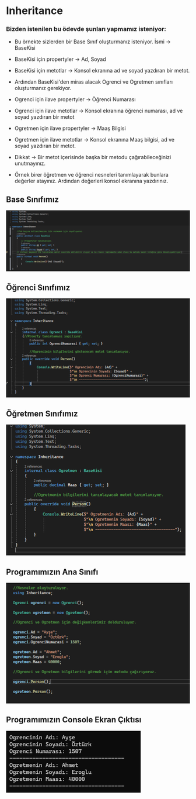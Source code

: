 # Inheritance  
### Bizden istenilen bu ödevde şunları yapmamız isteniyor:  
- Bu örnekte sizlerden bir Base Sınıf oluşturmanız isteniyor. İsmi -> BaseKisi  

- BaseKisi için propertyler -> Ad, Soyad  

- BaseKisi için metotlar -> Konsol ekranına ad ve soyad yazdıran bir metot.  

- Ardından BaseKisi'den miras alacak Ogrenci ve Ogretmen sınıfları oluşturmanız gerekiyor.  

- Ogrenci için ilave propertyler -> Öğrenci Numarası  

- Ogrenci için ilave metotlar -> Konsol ekranına öğrenci numarası, ad ve soyad yazdıran bir metot  

- Ogretmen için ilave propertyler -> Maaş Bilgisi  

- Ogretmen için ilave metotlar -> Konsol ekranına Maaş bilgisi, ad ve soyad yazdıran bir metot.  

- Dikkat ->  Bir metot içerisinde başka bir metodu çağırabileceğinizi unutmayınız.  

- Örnek birer öğretmen ve öğrenci nesneleri tanımlayarak bunlara değerler atayınız. Ardından değerleri konsol ekranına yazdırınız.

## Base Sınıfımız  
![BaseClass](https://github.com/ugurarican/Inheritance/blob/master/base.png)  

## Öğrenci Sınıfımız  
![OgrenciClasss](https://github.com/ugurarican/Inheritance/blob/master/ogrenci.png)  

## Öğretmen Sınıfımız  
![OgretmenClasss](https://github.com/ugurarican/Inheritance/blob/master/ogretmen.png)  

##  Programımızın Ana Sınıfı  
![PrgramClass](https://github.com/ugurarican/Inheritance/blob/master/program.png)  

## Programımızın Console Ekran Çıktısı  
![ConsoleShow](https://github.com/ugurarican/Inheritance/blob/master/inheritance.png)  
